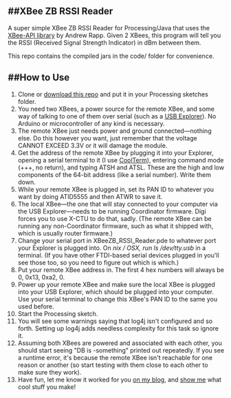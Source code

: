 ##XBee ZB RSSI Reader
---

A super simple XBee ZB RSSI Reader for Processing/Java that uses the [XBee-API library](https://github.com/eatnumber1/xbee-api) by Andrew Rapp.  Given 2 XBees, this program will tell you the RSSI (Received Signal Strength Indicator) in dBm between them.

This repo contains the compiled jars in the code/ folder for convenience.

##How to Use
---

1. Clone or [download this repo](https://github.com/virgildisgr4ce/XBeeRSSI_Processing/zipball/master) and put it in your Processing sketches folder.
1. You need two XBees, a power source for the remote XBee, and some way of talking to one of them over serial (such as a [USB Explorer](http://www.sparkfun.com/products/8687)).  No Arduino or microcontroller of any kind is necessary.
1. The remote XBee just needs power and ground connected—nothing else.  Do this however you want, just remember that the voltage CANNOT EXCEED 3.3V or it will damage the module.
1. Get the address of the remote XBee by plugging it into your Explorer, opening a serial terminal to it (I use [CoolTerm](http://freeware.the-meiers.org/)), entering command mode (+++, no return), and typing ATSH and ATSL.  These are the high and low components of the 64-bit address (like a serial number).  Write them down.
1. While your remote XBee is plugged in, set its PAN ID to whatever you want by doing ATID5555 and then ATWR to save it.
1. The local XBee—the one that will stay connected to your computer via the USB Explorer—needs to be running Coordinator firmware.  Digi forces you to use X-CTU to do that, sadly.  (The remote XBee can be running any non-Coordinator firmware, such as what it shipped with, which is usually router firmware.)
1. Change your serial port in XBeeZB_RSSI_Reader.pde to whatever port your Explorer is plugged into.  On *nix / OSX, run ls /dev/tty.usb* in a terminal.  (If you have other FTDI-based serial devices plugged in you'll see those too, so you need to figure out which is which.)
1. Put your remote XBee address in.  The first 4 hex numbers will always be 0, 0x13, 0xa2, 0.
1. Power up your remote XBee and make sure the local XBee is plugged into your USB Explorer, which should be plugged into your computer. Use your serial terminal to change this XBee's PAN ID to the same you used before.
1. Start the Processing sketch.
1. You will see some warnings saying that log4j isn't configured and so forth.  Setting up log4j adds needless complexity for this task so ignore it.
1. Assuming both XBees are powered and associated with each other, you should start seeing "DB is -something" printed out repeatedly.  If you see a runtime error, it's because the remote XBee isn't reachable for one reason or another (so start testing with them close to each other to make sure they work).
1. Have fun, let me know it worked for you [on my blog](http://log.liminastudio.com/programming/how-to-get-the-signal-strength-of-2-xbees-in-processing), and [show me](http://log.liminastudio.com/programming/how-to-get-the-signal-strength-of-2-xbees-in-processing) what cool stuff you make!